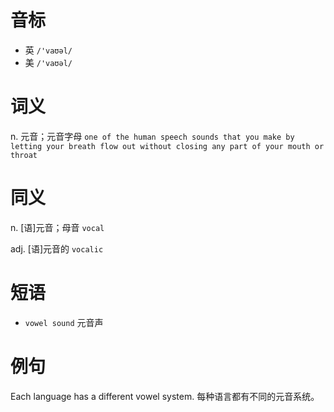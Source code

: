 # 音标

- 英 `/'vaʊəl/`
- 美 `/'vaʊəl/`

# 词义

n. 元音；元音字母
`one of the human speech sounds that you make by letting your breath flow out without closing any part of your mouth or throat`

# 同义

n. [语]元音；母音
`vocal`

adj. [语]元音的
`vocalic`

# 短语

- `vowel sound` 元音声

# 例句

Each language has a different vowel system.
每种语言都有不同的元音系统。


